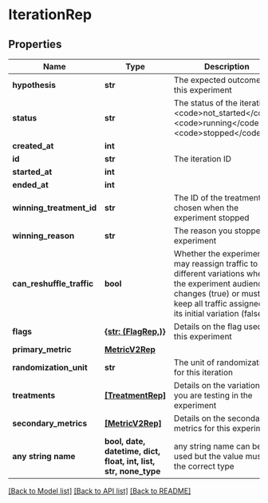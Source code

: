 # IterationRep


## Properties
Name | Type | Description | Notes
------------ | ------------- | ------------- | -------------
**hypothesis** | **str** | The expected outcome of this experiment | 
**status** | **str** | The status of the iteration: &lt;code&gt;not_started&lt;/code&gt;, &lt;code&gt;running&lt;/code&gt;, &lt;code&gt;stopped&lt;/code&gt; | 
**created_at** | **int** |  | 
**id** | **str** | The iteration ID | [optional] 
**started_at** | **int** |  | [optional] 
**ended_at** | **int** |  | [optional] 
**winning_treatment_id** | **str** | The ID of the treatment chosen when the experiment stopped | [optional] 
**winning_reason** | **str** | The reason you stopped the experiment | [optional] 
**can_reshuffle_traffic** | **bool** | Whether the experiment may reassign traffic to different variations when the experiment audience changes (true) or must keep all traffic assigned to its initial variation (false). | [optional] 
**flags** | [**{str: (FlagRep,)}**](FlagRep.md) | Details on the flag used in this experiment | [optional] 
**primary_metric** | [**MetricV2Rep**](MetricV2Rep.md) |  | [optional] 
**randomization_unit** | **str** | The unit of randomization for this iteration | [optional] 
**treatments** | [**[TreatmentRep]**](TreatmentRep.md) | Details on the variations you are testing in the experiment | [optional] 
**secondary_metrics** | [**[MetricV2Rep]**](MetricV2Rep.md) | Details on the secondary metrics for this experiment | [optional] 
**any string name** | **bool, date, datetime, dict, float, int, list, str, none_type** | any string name can be used but the value must be the correct type | [optional]

[[Back to Model list]](../README.md#documentation-for-models) [[Back to API list]](../README.md#documentation-for-api-endpoints) [[Back to README]](../README.md)


